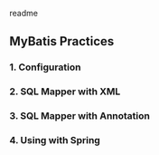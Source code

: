 readme

## MyBatis Practices

### 1. Configuration
### 2. SQL Mapper with XML
### 3. SQL Mapper with Annotation
### 4. Using with Spring